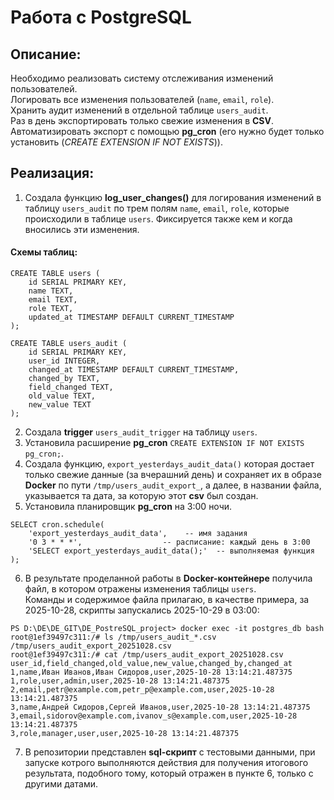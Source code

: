 #  Работа с PostgreSQL 

## Описание:

Необходимо реализовать систему отслеживания изменений пользователей. </br>
Логировать все изменения пользователей (`name`, `email`, `role`). </br>
Хранить аудит изменений в отдельной таблице `users_audit`. </br>
Раз в день экспортировать только свежие изменения в **CSV**. </br>
Автоматизировать экспорт с помощью **pg_cron** (его нужно будет только установить (_CREATE EXTENSION IF NOT EXISTS_)). </br>

## Реализация:

1. Создала функцию **log_user_changes()** для логирования изменений в таблицу `users_audit` по трем полям `name`, `email`, `role`, которые происходили в таблице `users`. Фиксируется также кем и когда вносились эти изменения.</br>
#### Схемы таблиц: 
```
CREATE TABLE users (
    id SERIAL PRIMARY KEY,
    name TEXT,
    email TEXT,
    role TEXT,
    updated_at TIMESTAMP DEFAULT CURRENT_TIMESTAMP
);
```
```
CREATE TABLE users_audit (
    id SERIAL PRIMARY KEY,
    user_id INTEGER,
    changed_at TIMESTAMP DEFAULT CURRENT_TIMESTAMP,
    changed_by TEXT,
    field_changed TEXT,
    old_value TEXT,
    new_value TEXT
);
```
2. Создала **trigger** `users_audit_trigger` на таблицу `users`. </br>
3. Установила расширение **pg_cron** `CREATE EXTENSION IF NOT EXISTS pg_cron;`. </br>
4. Создала функцию, `export_yesterdays_audit_data()` которая достает только свежие данные (за вчерашний день) и сохраняет их в образе **Docker** по пути `/tmp/users_audit_export_`, а далее, в названии файла, указывается та дата, за которую этот **csv** был создан.
5. Установила планировщик **pg_cron** на 3:00 ночи. </br>

```
SELECT cron.schedule(
    'export_yesterdays_audit_data',    -- имя задания
    '0 3 * * *',                  -- расписание: каждый день в 3:00
    'SELECT export_yesterdays_audit_data();'  -- выполняемая функция
);
```

6. В результате проделанной работы в **Docker-контейнере** получила файл, в котором отражены изменения таблицы `users`. <br>
Команды и содержимое файла прилагаю, в качестве примера, за 2025-10-28, скрипты запускались 2025-10-29 в 03:00: </br>
```
PS D:\DE\DE_GIT\DE_PostreSQL_project> docker exec -it postgres_db bash
root@1ef39497c311:/# ls /tmp/users_audit_*.csv
/tmp/users_audit_export_20251028.csv
root@1ef39497c311:/# cat /tmp/users_audit_export_20251028.csv
user_id,field_changed,old_value,new_value,changed_by,changed_at
1,name,Иван Иванов,Иван Сидоров,user,2025-10-28 13:14:21.487375
1,role,user,admin,user,2025-10-28 13:14:21.487375
2,email,petr@example.com,petr_p@example.com,user,2025-10-28 13:14:21.487375
3,name,Андрей Сидоров,Сергей Иванов,user,2025-10-28 13:14:21.487375
3,email,sidorov@example.com,ivanov_s@example.com,user,2025-10-28 13:14:21.487375
3,role,manager,user,user,2025-10-28 13:14:21.487375
```

7. В репозитории представлен **sql-скрипт** с тестовыми данными, при запуске котрого выполняются действия для получения итогового результата, подобного тому, который отражен в пункте 6, только с другими датами.                   
